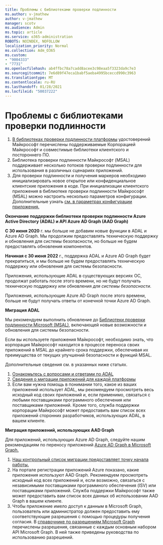 ```yaml
---
title: Проблемы с библиотеками проверки подлинности
ms.author: v-jmathew
author: v-jmathew
manager: scotv
ms.audience: Admin
ms.topic: article
ms.service: o365-administration
ROBOTS: NOINDEX, NOFOLLOW
localization_priority: Normal
ms.collection: Adm_O365
ms.custom:
- "9004333"
- "7731"
ms.openlocfilehash: ab4ffbc78a7cadd8acee3c98eaa5f3323da9c7e3
ms.sourcegitcommit: 7e6d89f47eca1babf5aeba4995bceccd990c3963
ms.translationtype: MT
ms.contentlocale: ru-RU
ms.lasthandoff: 01/28/2021
ms.locfileid: "50037222"
---
```

# <a name="issues-with-authentication-libraries"></a>Проблемы с библиотеками проверки подлинности

1. [В библиотеках проверки подлинности платформы](https://docs.microsoft.com/azure/active-directory/develop/reference-v2-libraries) удостоверений Майкрософт перечислены поддерживаемые Корпорацией Майкрософт и совместимые библиотеки клиентского и постороннего ПО.
2. Библиотека проверки подлинности Майкрософт (MSAL) поддерживает несколько потоков проверки подлинности для использования в различных сценариях приложений. [](https://docs.microsoft.com/azure/active-directory/develop/msal-authentication-flows)
3. Для проверки подлинности и получения маркеров необходимо инициализировать новое открытое или конфиденциальное клиентские приложения в коде. При инициализации клиентского приложения в библиотеке проверки подлинности Майкрософт (MSAL) можно настроить несколько параметров конфигурации. Дополнительные узнать [см. в параметрах конфигурации приложения.](https://docs.microsoft.com/azure/active-directory/develop/msal-client-application-configuration)

**Окончание поддержки библиотеки проверки подлинности Azure Active Directory (ADAL) и API Azure AD Graph (AAD Graph)**

**С 30 июня 2020** г. мы больше не добавим новые функции в ADAL и Azure AD Graph. Мы продолжим предоставлять техническую поддержку и обновления для системы безопасности, но больше не будем предоставлять обновления компонентов.

**Начиная с 30 июня 2022** г., поддержка ADAL и Azure AD Graph будет прекратиться, и мы больше не будем предоставлять техническую поддержку или обновления для системы безопасности.

Приложения, использующие ADAL в существующих версиях ОС, продолжат работать после этого времени, но не будут получать техническую поддержку или обновления *для системы безопасности.*

Приложения, использующие Azure AD Graph после этого времени, больше не будут получать ответы от конечной точки Azure AD Graph.

**Миграция ADAL**

Мы рекомендуем выполнить обновление до [Библиотеки проверки подлинности Microsoft (MSAL)](https://docs.microsoft.com/azure/active-directory/develop/v2-overview), включающей новые возможности и обновления для системы безопасности.

Если вы используете приложения Майкрософт, необходимо знать, что корпорация Майкрософт находится в процессе переноса своих приложений в MSAL до крайнего срока поддержки, обеспечивая их преимущества от текущих улучшений безопасности и функций MSAL.

Дополнительные сведения см. в указанных ниже статьях.

1. [Ознакомьтесь с вопросами и ответами по ADAL](https://docs.microsoft.com/azure/active-directory/develop/msal-migration#frequently-asked-questions-faq)
2. [Сведения о миграции приложений для каждой платформы](https://docs.microsoft.com/azure/active-directory/develop/msal-migration#frequently-asked-questions-faq)
3. Если вам нужна помощь в понимании того, какое из ваших приложений использует ADAL, мы рекомендуем просмотреть весь исходный код своих приложений и, если применимо, связаться с любыми поставщиками программного обеспечения или поставщиками приложений. Кроме того, служба поддержки корпорации Майкрософт может предоставить вам список всех приложений сторонних разработчиков, использующих ADAL, в вашем клиенте.

**Миграция приложений, использующих AAD Graph**

Для приложений, использующих Azure AD Graph, следуйте нашим рекомендациям по переносу приложений [Azure AD Graph в Microsoft Graph.](https://docs.microsoft.com/graph/migrate-azure-ad-graph-overview)

1. [Наш контрольный список миграции предоставляет точку начала работы.](https://docs.microsoft.com/graph/migrate-azure-ad-graph-planning-checklist)
2. На портале регистрации приложений Azure показано, какие приложения используют AAD Graph. Рекомендуем просмотреть исходный код всех приложений и, если возможно, связаться с независимыми поставщиками программного обеспечения (ISV) или поставщиками приложений. Служба поддержки Майкрософт также может предоставить вам список всех данных об использовании AAD Graph в вашем клиенте.
3. Чтобы приложение имело доступ к данным в Microsoft Graph, пользователь или администратор должен предоставить ему соответствующие разрешения с помощью процедуры получения согласия. В [справочнике по разрешениям Microsoft Graph](https://docs.microsoft.com/graph/permissions-reference) перечислены разрешения, связанные с каждым основным набором API Microsoft Graph. В ней также приведены руководства по использованию разрешений.
